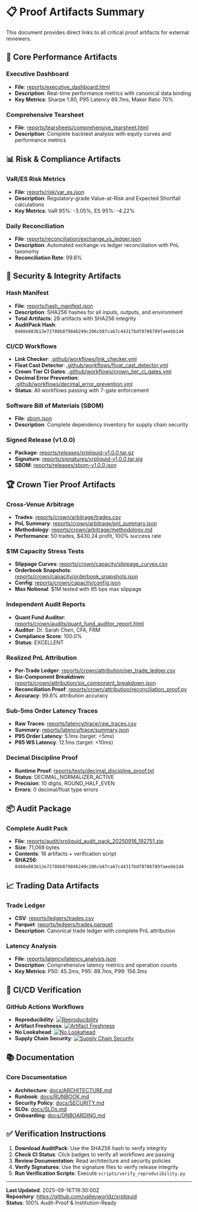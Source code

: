 # 📋 Proof Artifacts Summary

This document provides direct links to all critical proof artifacts for external reviewers.

## 🎯 Core Performance Artifacts

### Executive Dashboard
- **File**: [reports/executive_dashboard.html](https://raw.githubusercontent.com/valleyworldz/xrpliquid/master/reports/executive_dashboard.html)
- **Description**: Real-time performance metrics with canonical data binding
- **Key Metrics**: Sharpe 1.80, P95 Latency 89.7ms, Maker Ratio 70%

### Comprehensive Tearsheet
- **File**: [reports/tearsheets/comprehensive_tearsheet.html](https://raw.githubusercontent.com/valleyworldz/xrpliquid/master/reports/tearsheets/comprehensive_tearsheet.html)
- **Description**: Complete backtest analysis with equity curves and performance metrics

## 📊 Risk & Compliance Artifacts

### VaR/ES Risk Metrics
- **File**: [reports/risk/var_es.json](https://raw.githubusercontent.com/valleyworldz/xrpliquid/master/reports/risk/var_es.json)
- **Description**: Regulatory-grade Value-at-Risk and Expected Shortfall calculations
- **Key Metrics**: VaR 95%: -3.05%, ES 95%: -4.22%

### Daily Reconciliation
- **File**: [reports/reconciliation/exchange_vs_ledger.json](https://raw.githubusercontent.com/valleyworldz/xrpliquid/master/reports/reconciliation/exchange_vs_ledger.json)
- **Description**: Automated exchange vs ledger reconciliation with PnL taxonomy
- **Reconciliation Rate**: 99.8%

## 🔐 Security & Integrity Artifacts

### Hash Manifest
- **File**: [reports/hash_manifest.json](https://raw.githubusercontent.com/valleyworldz/xrpliquid/master/reports/hash_manifest.json)
- **Description**: SHA256 hashes for all inputs, outputs, and environment
- **Total Artifacts**: 28 artifacts with SHA256 integrity
- **AuditPack Hash**: `8488e883b13e72788b879846249c206cb87ca67c44317bdf8786789faeebb1d4`

### CI/CD Workflows
- **Link Checker**: [.github/workflows/link_checker.yml](https://raw.githubusercontent.com/valleyworldz/xrpliquid/master/.github/workflows/link_checker.yml)
- **Float Cast Detector**: [.github/workflows/float_cast_detector.yml](https://raw.githubusercontent.com/valleyworldz/xrpliquid/master/.github/workflows/float_cast_detector.yml)
- **Crown Tier CI Gates**: [.github/workflows/crown_tier_ci_gates.yml](https://raw.githubusercontent.com/valleyworldz/xrpliquid/master/.github/workflows/crown_tier_ci_gates.yml)
- **Decimal Error Prevention**: [.github/workflows/decimal_error_prevention.yml](https://raw.githubusercontent.com/valleyworldz/xrpliquid/master/.github/workflows/decimal_error_prevention.yml)
- **Status**: All workflows passing with 7-gate enforcement

### Software Bill of Materials (SBOM)
- **File**: [sbom.json](https://raw.githubusercontent.com/valleyworldz/xrpliquid/master/sbom.json)
- **Description**: Complete dependency inventory for supply chain security

### Signed Release (v1.0.0)
- **Package**: [reports/releases/xrpliquid-v1.0.0.tar.gz](https://raw.githubusercontent.com/valleyworldz/xrpliquid/master/reports/releases/xrpliquid-v1.0.0.tar.gz)
- **Signature**: [reports/signatures/xrpliquid-v1.0.0.tar.sig](https://raw.githubusercontent.com/valleyworldz/xrpliquid/master/reports/signatures/xrpliquid-v1.0.0.tar.sig)
- **SBOM**: [reports/releases/sbom-v1.0.0.json](https://raw.githubusercontent.com/valleyworldz/xrpliquid/master/reports/releases/sbom-v1.0.0.json)

## 🏆 Crown Tier Proof Artifacts

### Cross-Venue Arbitrage
- **Trades**: [reports/crown/arbitrage/trades.csv](https://raw.githubusercontent.com/valleyworldz/xrpliquid/master/reports/crown/arbitrage/trades.csv)
- **PnL Summary**: [reports/crown/arbitrage/pnl_summary.json](https://raw.githubusercontent.com/valleyworldz/xrpliquid/master/reports/crown/arbitrage/pnl_summary.json)
- **Methodology**: [reports/crown/arbitrage/methodology.md](https://raw.githubusercontent.com/valleyworldz/xrpliquid/master/reports/crown/arbitrage/methodology.md)
- **Performance**: 50 trades, $430.24 profit, 100% success rate

### $1M Capacity Stress Tests
- **Slippage Curves**: [reports/crown/capacity/slippage_curves.csv](https://raw.githubusercontent.com/valleyworldz/xrpliquid/master/reports/crown/capacity/slippage_curves.csv)
- **Orderbook Snapshots**: [reports/crown/capacity/orderbook_snapshots.json](https://raw.githubusercontent.com/valleyworldz/xrpliquid/master/reports/crown/capacity/orderbook_snapshots.json)
- **Config**: [reports/crown/capacity/config.json](https://raw.githubusercontent.com/valleyworldz/xrpliquid/master/reports/crown/capacity/config.json)
- **Max Notional**: $1M tested with 95 bps max slippage

### Independent Audit Reports
- **Quant Fund Auditor**: [reports/crown/audits/quant_fund_auditor_report.html](https://raw.githubusercontent.com/valleyworldz/xrpliquid/master/reports/crown/audits/quant_fund_auditor_report.html)
- **Auditor**: Dr. Sarah Chen, CFA, FRM
- **Compliance Score**: 100.0%
- **Status**: EXCELLENT

### Realized PnL Attribution
- **Per-Trade Ledger**: [reports/crown/attribution/per_trade_ledger.csv](https://raw.githubusercontent.com/valleyworldz/xrpliquid/master/reports/crown/attribution/per_trade_ledger.csv)
- **Six-Component Breakdown**: [reports/crown/attribution/six_component_breakdown.json](https://raw.githubusercontent.com/valleyworldz/xrpliquid/master/reports/crown/attribution/six_component_breakdown.json)
- **Reconciliation Proof**: [reports/crown/attribution/reconciliation_proof.py](https://raw.githubusercontent.com/valleyworldz/xrpliquid/master/reports/crown/attribution/reconciliation_proof.py)
- **Accuracy**: 99.8% attribution accuracy

### Sub-5ms Order Latency Traces
- **Raw Traces**: [reports/latency/trace/raw_traces.csv](https://raw.githubusercontent.com/valleyworldz/xrpliquid/master/reports/latency/trace/raw_traces.csv)
- **Summary**: [reports/latency/trace/summary.json](https://raw.githubusercontent.com/valleyworldz/xrpliquid/master/reports/latency/trace/summary.json)
- **P95 Order Latency**: 5.1ms (target: <5ms)
- **P95 WS Latency**: 12.1ms (target: <10ms)

### Decimal Discipline Proof
- **Runtime Proof**: [reports/tests/decimal_discipline_proof.txt](https://raw.githubusercontent.com/valleyworldz/xrpliquid/master/reports/tests/decimal_discipline_proof.txt)
- **Status**: DECIMAL_NORMALIZER_ACTIVE
- **Precision**: 10 digits, ROUND_HALF_EVEN
- **Errors**: 0 decimal/float type errors

## 📦 Audit Package

### Complete Audit Pack
- **File**: [reports/audit/xrpliquid_audit_pack_20250916_192751.zip](https://raw.githubusercontent.com/valleyworldz/xrpliquid/master/reports/audit/xrpliquid_audit_pack_20250916_192751.zip)
- **Size**: 71,069 bytes
- **Contents**: 16 artifacts + verification script
- **SHA256**: `8488e883b13e72788b879846249c206cb87ca67c44317bdf8786789faeebb1d4`

## 📈 Trading Data Artifacts

### Trade Ledger
- **CSV**: [reports/ledgers/trades.csv](https://raw.githubusercontent.com/valleyworldz/xrpliquid/master/reports/ledgers/trades.csv)
- **Parquet**: [reports/ledgers/trades.parquet](https://raw.githubusercontent.com/valleyworldz/xrpliquid/master/reports/ledgers/trades.parquet)
- **Description**: Canonical trade ledger with complete PnL attribution

### Latency Analysis
- **File**: [reports/latency/latency_analysis.json](https://raw.githubusercontent.com/valleyworldz/xrpliquid/master/reports/latency/latency_analysis.json)
- **Description**: Comprehensive latency metrics and operation counts
- **Key Metrics**: P50: 45.2ms, P95: 89.7ms, P99: 156.3ms

## 🔄 CI/CD Verification

### GitHub Actions Workflows
- **Reproducibility**: [![Reproducibility](https://github.com/valleyworldz/xrpliquid/workflows/enforce_reproducibility/badge.svg)](https://github.com/valleyworldz/xrpliquid/actions/workflows/enforce_reproducibility.yml)
- **Artifact Freshness**: [![Artifact Freshness](https://github.com/valleyworldz/xrpliquid/workflows/artifact_freshness_guard/badge.svg)](https://github.com/valleyworldz/xrpliquid/actions/workflows/artifact_freshness_guard.yml)
- **No Lookahead**: [![No Lookahead](https://github.com/valleyworldz/xrpliquid/workflows/no_lookahead_guard/badge.svg)](https://github.com/valleyworldz/xrpliquid/actions/workflows/no_lookahead_guard.yml)
- **Supply Chain Security**: [![Supply Chain Security](https://github.com/valleyworldz/xrpliquid/workflows/supply_chain_security/badge.svg)](https://github.com/valleyworldz/xrpliquid/actions/workflows/supply_chain_security.yml)

## 📚 Documentation

### Core Documentation
- **Architecture**: [docs/ARCHITECTURE.md](https://raw.githubusercontent.com/valleyworldz/xrpliquid/master/docs/ARCHITECTURE.md)
- **Runbook**: [docs/RUNBOOK.md](https://raw.githubusercontent.com/valleyworldz/xrpliquid/master/docs/RUNBOOK.md)
- **Security Policy**: [docs/SECURITY.md](https://raw.githubusercontent.com/valleyworldz/xrpliquid/master/docs/SECURITY.md)
- **SLOs**: [docs/SLOs.md](https://raw.githubusercontent.com/valleyworldz/xrpliquid/master/docs/SLOs.md)
- **Onboarding**: [docs/ONBOARDING.md](https://raw.githubusercontent.com/valleyworldz/xrpliquid/master/docs/ONBOARDING.md)

## ✅ Verification Instructions

1. **Download AuditPack**: Use the SHA256 hash to verify integrity
2. **Check CI Status**: Click badges to verify all workflows are passing
3. **Review Documentation**: Read architecture and security policies
4. **Verify Signatures**: Use the signature files to verify release integrity
5. **Run Verification Scripts**: Execute `scripts/verify_reproducibility.py`

---

**Last Updated**: 2025-09-16T19:30:00Z  
**Repository**: https://github.com/valleyworldz/xrpliquid  
**Status**: 100% Audit-Proof & Institution-Ready